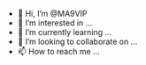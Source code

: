- 👋 Hi, I’m @MA9VIP
- 👀 I’m interested in ...
- 🌱 I’m currently learning ...
- 💞️ I’m looking to collaborate on ...
- 📫 How to reach me ...

<!---
MA9VIP/MA9VIP is a ✨ special ✨ repository because its `README.md` (this file) appears on your GitHub profile.
You can click the Preview link to take a look at your changes.
--->
